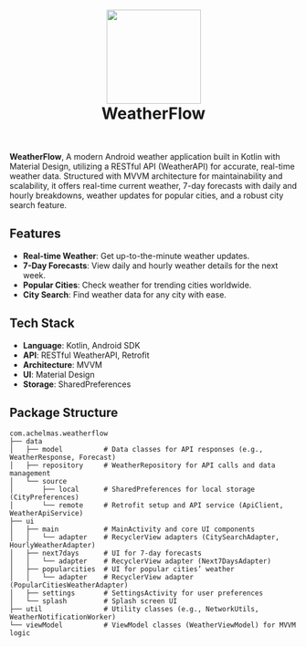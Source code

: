 <div align="center">
      <h1> 
            <img src="https://github.com/user-attachments/assets/452d9922-1f0d-4946-a403-a9b33074c068" width="165px">
            <br/>
            WeatherFlow
            <br/> 
      </h1>
</div>

   <br/> 


**WeatherFlow**, A modern Android weather application built in Kotlin with Material Design, utilizing a RESTful API (WeatherAPI) for accurate, real-time weather data. Structured with MVVM architecture for maintainability and scalability, it offers real-time current weather, 7-day forecasts with daily and hourly breakdowns, weather updates for popular cities, and a robust city search feature.


## Features
- **Real-time Weather**: Get up-to-the-minute weather updates.
- **7-Day Forecasts**: View daily and hourly weather details for the next week.
- **Popular Cities**: Check weather for trending cities worldwide.
- **City Search**: Find weather data for any city with ease.

## Tech Stack
- **Language**: Kotlin, Android SDK
- **API**: RESTful WeatherAPI, Retrofit
- **Architecture**: MVVM
- **UI**: Material Design
- **Storage**: SharedPreferences

## Package Structure
```plaintext
com.achelmas.weatherflow
├── data
│   ├── model          # Data classes for API responses (e.g., WeatherResponse, Forecast)
│   ├── repository     # WeatherRepository for API calls and data management
│   └── source
│       ├── local      # SharedPreferences for local storage (CityPreferences)
│       └── remote     # Retrofit setup and API service (ApiClient, WeatherApiService)
├── ui
│   ├── main           # MainActivity and core UI components
│   │   └── adapter    # RecyclerView adapters (CitySearchAdapter, HourlyWeatherAdapter)
│   ├── next7days      # UI for 7-day forecasts
│   │   └── adapter    # RecyclerView adapter (Next7DaysAdapter)
│   ├── popularcities  # UI for popular cities’ weather
│   │   └── adapter    # RecyclerView adapter (PopularCitiesWeatherAdapter)
│   ├── settings       # SettingsActivity for user preferences
│   └── splash         # Splash screen UI
├── util               # Utility classes (e.g., NetworkUtils, WeatherNotificationWorker)
└── viewModel          # ViewModel classes (WeatherViewModel) for MVVM logic
